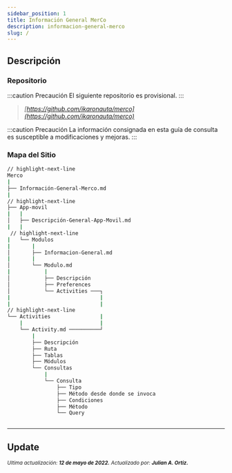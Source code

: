 ```yaml
---
sidebar_position: 1
title: Información General MerCo
description: informacion-general-merco
slug: /
---
```


## Descripción

### Repositorio

:::caution Precaución
El siguiente repositorio es provisional. 
:::

>*[https://github.com/ikaronauta/merco](https://github.com/ikaronauta/merco)*


:::caution Precaución
La información consignada en esta guía de consulta es susceptible a modificaciones y mejoras. 
:::

### Mapa del Sitio

```bash
// highlight-next-line
Merco
|
├── Información-General-Merco.md
|
// highlight-next-line
├── App-movil
|   |
│   ├── Descripción-General-App-Movil.md
|   |
 // highlight-next-line
|   └── Modulos 
|       |
│       ├── Informacion-General.md
|       |
│       └── Modulo.md
|           |
│           ├── Descripción
│           ├── Preferences
│           └── Activities ───┐
|                             |
|                             |
// highlight-next-line
└── Activities                |
    |                         |
    └── Activity.md ──────────┘
        |
        ├── Descripción
        ├── Ruta
        ├── Tablas
        ├── Módulos  
        └── Consultas
            |
            └── Consulta
                ├── Tipo
                ├── Método desde donde se invoca 
                ├── Condiciones 
                ├── Método 
                └── Query



```

***

## Update

<div class="ultima-actualizacion">
  <small>
    <i>
      Ultima actualización:
      <b> 12 de mayo de 2022.</b>
    </i>
  </small>

  <small>
    <i>
      Actualizado por:
      <b> Julian A. Ortiz.</b>
    </i>
  </small>
</div>